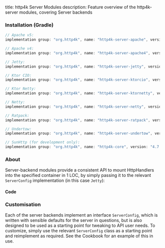 title: http4k Server Modules
description: Feature overview of the http4k-server modules, covering Server backends

### Installation (Gradle)

```groovy
// Apache v5: 
implementation group: "org.http4k", name: "http4k-server-apache", version: "4.7.0.1"

// Apache v4: 
implementation group: "org.http4k", name: "http4k-server-apache4", version: "4.7.0.1"

// Jetty: 
implementation group: "org.http4k", name: "http4k-server-jetty", version: "4.7.0.1"

// Ktor CIO: 
implementation group: "org.http4k", name: "http4k-server-ktorcio", version: "4.7.0.1"

// Ktor Netty: 
implementation group: "org.http4k", name: "http4k-server-ktornetty", version: "4.7.0.1"

// Netty: 
implementation group: "org.http4k", name: "http4k-server-netty", version: "4.7.0.1"

// Ratpack: 
implementation group: "org.http4k", name: "http4k-server-ratpack", version: "4.7.0.1"

// Undertow: 
implementation group: "org.http4k", name: "http4k-server-undertow", version: "4.7.0.1"

// SunHttp (for development only): 
implementation group: "org.http4k", name: "http4k-core", version: "4.7.0.1"
```

### About
Server-backend modules provide a consistent API to mount HttpHandlers into the specified container in 1 LOC, by 
simply passing it to the relevant `ServerConfig` implementation (in this case `Jetty`):

#### Code [<img class="octocat"/>](https://github.com/http4k/http4k/blob/master/src/docs/guide/modules/servers/example_http.kt)

<script src="https://gist-it.appspot.com/https://github.com/http4k/http4k/blob/master/src/docs/guide/modules/servers/example_http.kt"></script>

### Customisation
Each of the server backends implement an interface `ServerConfig`, which is written with sensible defaults for the server in questions, 
but is also designed to be used as a starting point for tweaking to API user needs. To customize, simply use the relevant `ServerConfig` 
class as a starting point and reimplement as required. See the Cookbook for an example of this in use.
